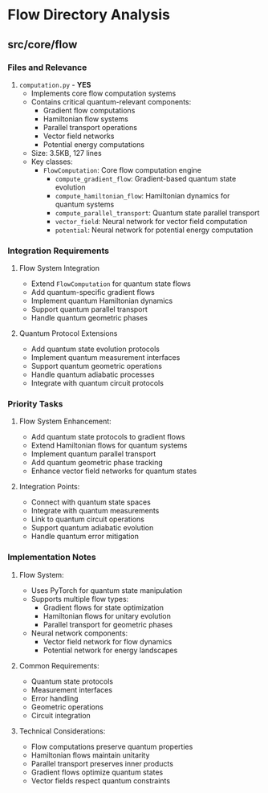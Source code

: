 # Flow Directory Analysis

## src/core/flow

### Files and Relevance

1. `computation.py` - **YES**
   - Implements core flow computation systems
   - Contains critical quantum-relevant components:
     - Gradient flow computations
     - Hamiltonian flow systems
     - Parallel transport operations
     - Vector field networks
     - Potential energy computations
   - Size: 3.5KB, 127 lines
   - Key classes:
     - `FlowComputation`: Core flow computation engine
       - `compute_gradient_flow`: Gradient-based quantum state evolution
       - `compute_hamiltonian_flow`: Hamiltonian dynamics for quantum systems
       - `compute_parallel_transport`: Quantum state parallel transport
       - `vector_field`: Neural network for vector field computation
       - `potential`: Neural network for potential energy computation

### Integration Requirements

1. Flow System Integration
   - Extend `FlowComputation` for quantum state flows
   - Add quantum-specific gradient flows
   - Implement quantum Hamiltonian dynamics
   - Support quantum parallel transport
   - Handle quantum geometric phases

2. Quantum Protocol Extensions
   - Add quantum state evolution protocols
   - Implement quantum measurement interfaces
   - Support quantum geometric operations
   - Handle quantum adiabatic processes
   - Integrate with quantum circuit protocols

### Priority Tasks

1. Flow System Enhancement:
   - Add quantum state protocols to gradient flows
   - Extend Hamiltonian flows for quantum systems
   - Implement quantum parallel transport
   - Add quantum geometric phase tracking
   - Enhance vector field networks for quantum states

2. Integration Points:
   - Connect with quantum state spaces
   - Integrate with quantum measurements
   - Link to quantum circuit operations
   - Support quantum adiabatic evolution
   - Handle quantum error mitigation

### Implementation Notes

1. Flow System:
   - Uses PyTorch for quantum state manipulation
   - Supports multiple flow types:
     - Gradient flows for state optimization
     - Hamiltonian flows for unitary evolution
     - Parallel transport for geometric phases
   - Neural network components:
     - Vector field network for flow dynamics
     - Potential network for energy landscapes

2. Common Requirements:
   - Quantum state protocols
   - Measurement interfaces
   - Error handling
   - Geometric operations
   - Circuit integration

3. Technical Considerations:
   - Flow computations preserve quantum properties
   - Hamiltonian flows maintain unitarity
   - Parallel transport preserves inner products
   - Gradient flows optimize quantum states
   - Vector fields respect quantum constraints 